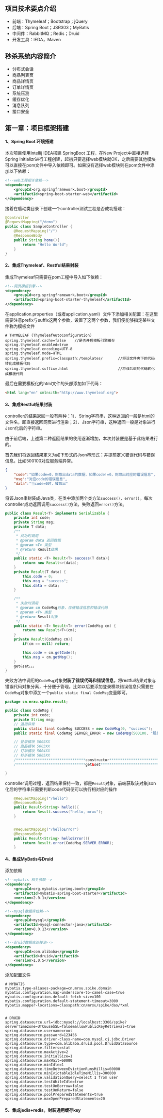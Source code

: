 ## 项目技术要点介绍

- 前端：Thymeleaf；Bootstrap；jQuery
- 后端：Spring Boot；JSR303；MyBatis
- 中间件：RabbitMQ；Redis；Druid
- 开发工具：IEDA，Maven



## 秒杀系统内容简介

- 分布式会话
- 商品列表页
- 商品详情页
- 订单详情页
- 系统压测
- 缓存优化
- 消息队列
- 接口安全



## 第一章：项目框架搭建

#### 1、Spring Boot 环境搭建

本次项目使用Intellij IDEA搭建 SpringBoot 工程，在New Project中直接选择Spring Initializr进行工程创建，起初只要选择web模块就OK，之后需要其他模块可以直接在pom文件中导入依赖即可。如果没有选择web模块则在pom文件中添加以下依赖：

```xml
<!--web工程相关依赖-->
<dependency>
	<groupId>org.springframework.boot</groupId>
    <artifactId>spring-boot-starter-web</artifactId>
</dependency>
```

接着在启动类目录下创建一个controller测试工程是否成功搭建：

```java
@Controller
@RequestMapping("/demo")
public class SampleController {
    @RequestMapping("/")
    @ResponseBody
    public String home(){
        return "Hello World";
    }
}
```



#### 2、集成Thymeleaf、Restful结果封装

集成Thymeleaf只需要在pom工程中导入如下依赖：

```xml
<!--网页模板引擎-->
<dependency>
    <groupId>org.springframework.boot</groupId>
    <artifactId>spring-boot-starter-thymeleaf</artifactId>
</dependency>
```

在application.properties（或者application.yaml）文件下添加相关配置：在这里需要注意prefix与suffix这两个参数，设置了这两个参数，我们便能够指定某些文件称为模板文件

```properties
# THYMELEAF (ThymeleafAutoConfiguration)
spring.thymeleaf.cache=false	//是否开启模板引擎缓存
spring.thymeleaf.enabled=true	
spring.thymeleaf.encoding=UTF-8
spring.thymeleaf.mode=HTML
spring.thymeleaf.prefix=classpath:/templates/       //将该文件夹下的代码转化成模板代码
spring.thymeleaf.suffix=.html						//将该后缀的代码转化成模板代码
```

最后在需要模板化的html文件的头部添加如下代码：

```html
<html lang="en" xmlns:th="http://www.thymeleaf.org">
```



#### 3、集成Restful结果封装

controller的结果返回一般有两种：1）、String字符串，这种返回的一般是html的文件名，即直接返回网页进行渲染；2）、Json字符串，这种返回一般是对象进行Json化后的字符串。

由于前后端，上述第二种返回结果的使用逐渐增加，本次封装便是基于此结果进行的。

首先我们将返回结果定义为如下形式的Json串形式：并提前定义错误代码与错误信息。比如500100对应服务端异常。

```json
{
    "code":"如果code=0，则取出data的数据，如果code!=0，则取出对应的错误信息",
    "msg":"对应code的错误信息",
    "data":"当code=0时，被取出"
}
```

将该Json串封装成Java类，在类中添加两个类方法`success()`，`error()`。每次controller成功返回调用`success()`方法，失败返回`error()`方法。

```java
public class Result<T> implements Serializable {
    private int code;
    private String msg;
    private T data;	
	/**
     * 成功时调用
     * @param data 返回数据
     * @param <T> 类型
     * @return Result结果
     */
    public static <T> Result<T> success(T data){
        return new Result<>(data);
    }
	private Result(T data) {
        this.code = 0;
        this.msg = "success";
        this.data = data;
    }

    /**
     * 失败时调用
     * @param cm CodeMsg对象，存储错误信息和错误代码
     * @param <T> 类型
     * @return Result对象
     */
    public static <T> Result<T> error(CodeMsg cm) {
        return new Result<T>(cm);
    }
	private Result(CodeMsg cm){
        if(cm == null) return;

        this.code = cm.getCode();
        this.msg = cm.getMsg();
    }
    get&set。。。
}
```

失败方法中调用的`CodeMsg`对象**封装了错误代码和错误信息**，将restful结果对象与错误代码对象分离，十分便于管理。比如以后要添加登录模块错误信息只需要在`CodeMsg`对象中添加一个`public static final CodeMsg`变量即可。

```java
package cn.mrxu.spike.result;

public class CodeMsg {
    private int code;
    private String msg;
    // 通用异常
    public static final CodeMsg SUCCESS = new CodeMsg(0, "success");
    public static final CodeMsg SERVER_ERROR = new CodeMsg(500100, "服务端异常");

    // 登录模块 5002XX
    // 商品模块 5003XX
    // 订单模块 5004XX
    // 秒杀模块 5005XX
    /********************************constructor******************************************/
    /********************************get&set******************************************/

}
```

controller调用过程，返回结果保持一致，都是`Result`对象，前端获取该对象json化后的字符串只需要判断code代码便可以执行相对应的操作

```java
	@RequestMapping("/hello")
    @ResponseBody
    public Result<String> hello(){
        return Result.success("hello, mrxu");
    }


    @RequestMapping("/helloError")
    @ResponseBody
    public Result<String> helloError(){
        return Result.error(CodeMsg.SERVER_ERROR);
    }
```

#### 4、集成MyBatis与Druid

添加依赖

```xml
<!--mybatis 相关依赖-->
<dependency>
    <groupId>org.mybatis.spring.boot</groupId>
    <artifactId>mybatis-spring-boot-starter</artifactId>
    <version>2.0.1</version>
</dependency>

<!--mysql数据库依赖-->
<dependency>
    <groupId>mysql</groupId>
    <artifactId>mysql-connector-java</artifactId>
    <version>8.0.13</version>
</dependency>

<!--druid数据库连接池-->
<dependency>
    <groupId>com.alibaba</groupId>
    <artifactId>druid</artifactId>
    <version>1.0.5</version>
</dependency>
```

添加配置文件

```properties
# MYBATIS
mybatis.type-aliases-package=cn.mrxu.spike.domain
mybatis.configuration.map-underscore-to-camel-case=true
mybatis.configuration.default-fetch-size=100
mybatis.configuration.default-statement-timeout=3000
mybatis.mapper-locations=classpath:cn/mrxu/spike/dao/*xml


# DRUID
spring.datasource.url=jdbc:mysql://localhost:3306/spike?serverTimezone=UTC&useSSL=false&allowPublicKeyRetrieval=true
spring.datasource.username=root
spring.datasource.password=123456
spring.datasource.driver-class-name=com.mysql.cj.jdbc.Driver
spring.datasource.type=com.alibaba.druid.pool.DruidDataSource
spring.datasource.filters=stat
spring.datasource.maxActive=2
spring.datasource.initialSize=1
spring.datasource.maxWait=60000
spring.datasource.minIdle=1
spring.datasource.timeBetweenEvictionRunsMillis=60000
spring.datasource.minEvictableIdleTimeMillis=300000
spring.datasource.validationQuery=select 1 from user
spring.datasource.testWhileIdle=true
spring.datasource.testOnBorrow=false
spring.datasource.testOnReturn=false
spring.datasource.poolPreparedStatements=true
spring.datasource.maxOpenPreparedStatements=20
```

#### 5、集成jedis+redis，封装通用缓存key



